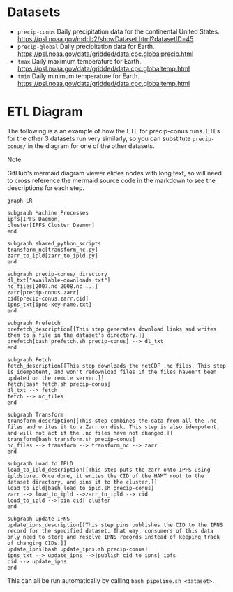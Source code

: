 # Datasets
+ `precip-conus` Daily precipitation data for the continental United States. https://psl.noaa.gov/mddb2/showDataset.html?datasetID=45
+ `precip-global` Daily precipitation data for Earth. https://psl.noaa.gov/data/gridded/data.cpc.globalprecip.html
+ `tmax` Daily maximum temperature for Earth. https://psl.noaa.gov/data/gridded/data.cpc.globaltemp.html
+ `tmin` Daily minimum temperature for Earth. https://psl.noaa.gov/data/gridded/data.cpc.globaltemp.html

# ETL Diagram
The following is a an example of how the ETL for precip-conus runs. ETLs for the other 3 datasets run very similarly, so you can substitute `precip-conus/` in the diagram for one of the other datasets.

> [!NOTE]
> GitHub's mermaid diagram viewer elides nodes with long text, so will need to cross reference the mermaid source code in the markdown to see the descriptions for each step.

```mermaid
graph LR

subgraph Machine Processes
ipfs[IPFS Daemon]
cluster[IPFS Cluster Daemon]
end

subgraph shared_python_scripts
transform_nc[transform_nc.py]
zarr_to_ipld[zarr_to_ipld.py]
end

subgraph precip-conus/ directory
dl_txt["available-downloads.txt"]
nc_files[2007.nc 2008.nc ...]
zarr[precip-conus.zarr]
cid[precip-conus.zarr.cid]
ipns_txt[ipns-key-name.txt]
end

subgraph Prefetch
prefetch_description[[This step generates download links and writes them to a file in the dataset's directory.]]
prefetch[bash prefetch.sh precip-conus] --> dl_txt
end

subgraph Fetch
fetch_description[[This step downloads the netCDF .nc files. This step is idempotent, and won't redownload files if the files haven't been updated on the remote server.]]
fetch[bash fetch.sh precip-conus]
dl_txt --> fetch
fetch --> nc_files
end

subgraph Transform
transform_description[[This step combines the data from all the .nc files and writes it to a Zarr on disk. This step is also idempotent, and will not act if the .nc files have not changed.]]
transform[bash transform.sh precip-conus]
nc_files --> transform --> transform_nc --> zarr
end

subgraph Load to IPLD
load_to_ipld_description[[This step puts the zarr onto IPFS using ipldstore. Once done, it writes the CID of the HAMT root to the dataset directory, and pins it to the cluster.]]
load_to_ipld[bash load_to_ipld.sh precip-conus]
zarr --> load_to_ipld -->zarr_to_ipld --> cid
load_to_ipld -->|pin cid| cluster
end

subgraph Update IPNS
update_ipns_description[[This step pins publishes the CID to the IPNS record for the specified dataset. That way, consumers of this data only need to store and resolve IPNS records instead of keeping track of changing CIDs.]]
update_ipns[bash update_ipns.sh precip-conus]
ipns_txt --> update_ipns -->|publish cid to ipns| ipfs
cid --> update_ipns
end
```

This can all be run automatically by calling `bash pipeline.sh <dataset>`.

